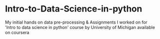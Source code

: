 # Intro-to-Data-Science-in-python
My initial hands on data pre-processing &amp; Assignments I worked on for 'Intro to data science in python' course by University of Michigan available on coursera
